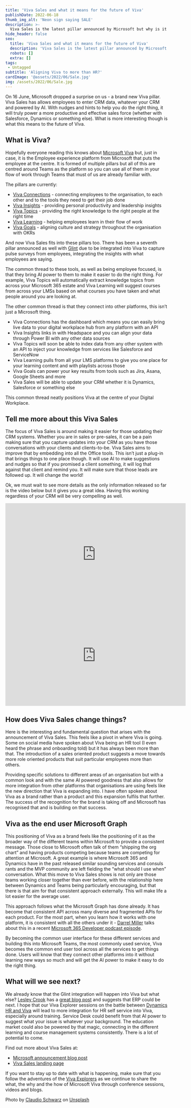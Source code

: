 ```yaml
---
title: 'Viva Sales and what it means for the future of Viva'
publishDate: 2022-06-18
thumb_img_alt: 'Neon sign saying SALE'
description: >-
  Viva Sales is the latest pillar announced by Microsoft but why is it there and what does it suggest to the future of Viva?
hide_header: false
seo:
  title: 'Viva Sales and what it means for the future of Viva'
  description: 'Viva Sales is the latest pillar announced by Microsoft but why is it there and what does it suggest to the future of Viva?'
  robots: []
  extra: []
tags:
 - Untagged
subtitle: 'Aligning Viva to more than HR?'
cardImage: '@assets/2022/06/Sale.jpg'
img: /assets/2022/06/Sale.jpg
---
```

On 16 June, Microsoft dropped a surprise on us - a brand new Viva pillar. Viva Sales has allows employees to enter CRM data, whatever your CRM and powered by AI. With nudges and hints to help you do the right thing, it will truly power a more productive and effective sales force (whether with Salesforce, Dynamics or something else). What is more interesting though is what this means to the future of Viva.

## What is Viva?

Hopefully everyone reading this knows about [Microsoft Viva](https://www.microsoft.com/en-gb/microsoft-viva) but, just in case, it is the
Employee experience platform from Microsoft that puts the employee at the centre. It is formed of multiple pillars but all of this are centred around Teams as the platform so you can use all of them in your flow of work through Teams that must of us are already familiar with.

The pillars are currently:

- [Viva Connections](https://www.microsoft.com/en-gb/microsoft-viva/connections) - connecting employees to the organisation, to each other and to the tools they need to get their job done
- [Viva Insights](https://www.microsoft.com/en-gb/microsoft-viva/insights) - providing personal productivity and leadership insights
- [Viva Topics](https://www.microsoft.com/en-gb/microsoft-viva/topics) - providing the right knowledge to the right people at the right time
- [Viva Learning](https://www.microsoft.com/en-gb/microsoft-viva/learning) - helping employees learn in their flow of work
- [Viva Goals](https://www.microsoft.com/en-gb/microsoft-viva/goals) - aligning culture and strategy throughout the organisation with OKRs

And now Viva Sales fits into these pillars too. There has been a seventh pillar announced as well with [Glint](https://www.microsoft.com/en-gb/microsoft-viva/viva-and-glint) due to be integrated into Viva to capture pulse surveys from employees, integrating the insights with what employees are saying.

The common thread to these tools, as well as being employee focused, is that they bring AI power to them to make it easier to do the right thing. For example, Viva Topics will automatically extract knowledge topics from across your Microsoft 365 estate and Viva Learning will suggest courses from across your LMSs based on what courses you have taken and what people around you are looking at.

The other common thread is that they connect into other platforms, this isn’t just a Microsoft thing.

- Viva Connections has the dashboard which means you can easily bring live data to your digital workplace hub from any platform with an API
- Viva Insights links in with Headspace and you can align your data through Power BI with any other data sources
- Viva Topics will soon be able to index data from any other system with an API to inject your knowledge from services like Salesforce and ServiceNow
- Viva Learning pulls from all your LMS platforms to give you one place for your learning content and with playlists across those
- Viva Goals can power your key results from tools such as Jira, Asana, Google Sheets and more
- Viva Sales will be able to  update your CRM whether it is Dynamics, Salesforce or something else

This common thread neatly positions Viva at the centre of your Digital Workplace.

## Tell me more about this Viva Sales

The focus of Viva Sales is around making it easier for those updating their CRM systems. Whether you are in sales or pre-sales, it can be a pain making sure that you capture updates into your CRM as you have those conversations with your clients and clients-to-be. Viva Sales aims to improve that by embedding into all the Office tools. This isn’t just a plug-in that brings things to one place though. It will use AI to make suggestions and nudges so that if you promised a client something, it will log that against that client and remind you. It will make sure that those leads are followed up. It will change the world!

Ok, we must wait to see more details as the only information released so far is the video below but it gives you a great idea. Having this working regardless of your CRM will be very compelling as well.

<iframe width="560" height="315" src="https://www.youtube.com/embed/fNqVnBVCw6I" title="YouTube video player" frameborder="0" allow="accelerometer; autoplay; clipboard-write; encrypted-media; gyroscope; picture-in-picture" allowfullscreen></iframe>

<iframe width="560" height="315" src="https://www.youtube.com/embed/PCUVc08kmbA" title="YouTube video player" frameborder="0" allow="accelerometer; autoplay; clipboard-write; encrypted-media; gyroscope; picture-in-picture" allowfullscreen></iframe>

## How does Viva Sales change things?

Here is the interesting and fundamental question that arises with the announcement of Viva Sales. This feels like a pivot in where Viva is going. Some on social media have spoken about Viva being an HR tool (I even heard the phrase and onboarding told) but it has always been more than that. The introduction of a sales oriented product suggests a move towards more role oriented products that suit particular employees more than others.

Providing specific solutions to different areas of an organisation but with a common look and with the same AI powered goodness that also allows for more integration from other platforms that organisations are using feels like the new direction that Viva is expanding into. I have often spoken about Viva as a brand rather than a product and this expansion fulfils that further. The success of the recognition for the brand is taking off and Microsoft has recognised that and is building on that success.

## Viva as the end user Microsoft Graph

This positioning of Viva as a brand feels like the positioning of it as the broader way of the different teams within Microsoft to provide a consistent message. Those close to Microsoft often talk of them “shipping the org chart” and having products competing because teams are competing for attention at Microsoft. A great example is where Microsoft 365 and Dynamics have in the past released similar sounding services and consuls rants and the MVP community are left fielding the “what should I use when” conversation. What this move to Viva Sales shows is not only are those teams working closer together than ever before, with the relationship here between Dynamics and Teams being particularly encouraging, but that there is that aim for that consistent approach externally. This will make life a lot easier for the average user.

This approach follows what the Microsoft Graph has done already. It has become that consistent API across many diverse and fragmented APIs for each product. For the most part, when you learn how it works with one platform, it is consistent with all the others under it - [Darrel Miller](https://twitter.com/darrel_miller) talks about this in a recent [Microsoft 365 Developer podcast episode](https://www.podbean.com/ew/pb-j2wx4-123d309).

By becoming the common user interface for these different services and building this into Microsoft Teams, the most commonly used service, Viva becomes the common end user tool across all the services to get things done. Users will know that they connect other platforms into it without learning new ways so much and will get the AI power to make it easy to do the right thing.

## What will we see next?

We already know that the Glint integration will happen into Viva but what else? [Lesley Crook](https://twitter.com/Lesley_wolan) has a [great blog post](https://vivavisionary.uk/2022/06/16/hot-off-the-viva-press/) and suggests that ERP could be next. I hope that our Viva Explorer sessions on the battle between [Dynamics HR and Viva](https://youtu.be/YbRNduoEaA0) will lead to more integration for HR self service into Viva, especially around training. Service Desk could benefit from that AI power to suggest what your issue is whatever your background. The education market could also be powered by that magic, connecting in the different learning and course management systems consistently. There is a lot of potential to come.

Find out more about Viva Sales at:

- [Microsoft announcement blog post](https://blogs.microsoft.com/blog/2022/06/15/introducing-viva-sales-a-modern-way-of-selling-that-brings-together-any-crm-microsoft-365-and-teams/)
- [Viva Sales landing page](https://www.microsoft.com/en-us/microsoft-viva/sales)

If you want to stay up to date with what is happening, make sure that you follow the adventures of the [Viva Explorers](https://www.vivaexplorers.com) as we continue to share the what, the why and the how of Microsoft Viva through conference sessions, videos and blogs.

Photo by [Claudio Schwarz](https://unsplash.com/@purzlbaum) on [Unsplash](https://unsplash.com)
  
